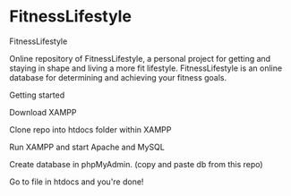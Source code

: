 # FitnessLifestyle

FitnessLifestyle

Online repository of FitnessLifestyle, a personal project for getting and staying in shape and living a more fit lifestyle. FitnessLifestyle is an online database for determining and achieving your fitness goals.

Getting started

Download XAMPP

Clone repo into htdocs folder within XAMPP

Run XAMPP and start Apache and MySQL

Create database in phpMyAdmin. (copy and paste db from this repo)

Go to file in htdocs and you're done!
